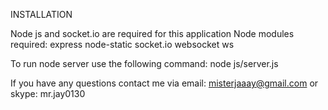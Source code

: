 INSTALLATION

Node js and socket.io are required for this application
Node modules required:
express
node-static
socket.io
websocket
ws

To run node server use the following command:
node js/server.js


If you have any questions contact me via email: misterjaaay@gmail.com or skype: mr.jay0130